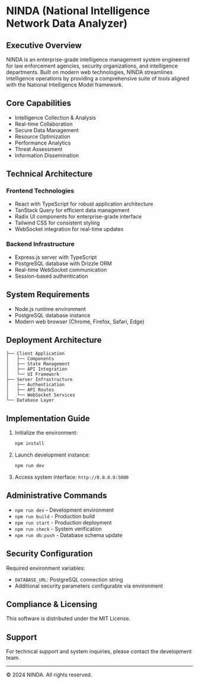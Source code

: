 
# NINDA (National Intelligence Network Data Analyzer)

## Executive Overview

NINDA is an enterprise-grade intelligence management system engineered for law enforcement agencies, security organizations, and intelligence departments. Built on modern web technologies, NINDA streamlines intelligence operations by providing a comprehensive suite of tools aligned with the National Intelligence Model framework.

## Core Capabilities

- Intelligence Collection & Analysis
- Real-time Collaboration
- Secure Data Management
- Resource Optimization
- Performance Analytics
- Threat Assessment
- Information Dissemination

## Technical Architecture

### Frontend Technologies
- React with TypeScript for robust application architecture
- TanStack Query for efficient data management
- Radix UI components for enterprise-grade interface
- Tailwind CSS for consistent styling
- WebSocket integration for real-time updates

### Backend Infrastructure
- Express.js server with TypeScript
- PostgreSQL database with Drizzle ORM
- Real-time WebSocket communication
- Session-based authentication

## System Requirements

- Node.js runtime environment
- PostgreSQL database instance
- Modern web browser (Chrome, Firefox, Safari, Edge)

## Deployment Architecture

```
├── Client Application
│   ├── Components
│   ├── State Management
│   ├── API Integration
│   └── UI Framework
├── Server Infrastructure
│   ├── Authentication
│   ├── API Routes
│   └── WebSocket Services
└── Database Layer
```

## Implementation Guide

1. Initialize the environment:
   ```bash
   npm install
   ```

2. Launch development instance:
   ```bash
   npm run dev
   ```

3. Access system interface:
   `http://0.0.0.0:5000`

## Administrative Commands

- `npm run dev` - Development environment
- `npm run build` - Production build
- `npm run start` - Production deployment
- `npm run check` - System verification
- `npm run db:push` - Database schema update

## Security Configuration

Required environment variables:
- `DATABASE_URL`: PostgreSQL connection string
- Additional security parameters configurable via environment

## Compliance & Licensing

This software is distributed under the MIT License.

## Support

For technical support and system inquiries, please contact the development team.

---
© 2024 NINDA. All rights reserved.
